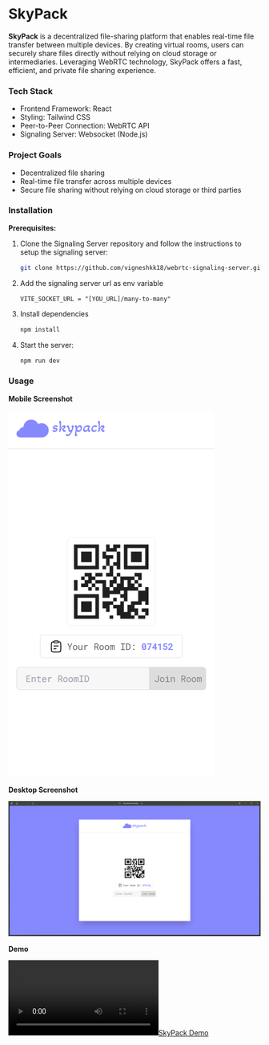 # SkyPack

**SkyPack** is a decentralized file-sharing platform that enables real-time file transfer between multiple devices. By creating virtual rooms, users can securely share files directly without relying on cloud storage or intermediaries. Leveraging WebRTC technology, SkyPack offers a fast, efficient, and private file sharing experience.

### Tech Stack
* Frontend Framework: React
* Styling: Tailwind CSS
* Peer-to-Peer Connection: WebRTC API
* Signaling Server: Websocket (Node.js)

### Project Goals
* Decentralized file sharing
* Real-time file transfer across multiple devices
* Secure file sharing without relying on cloud storage or third parties

### Installation
**Prerequisites:**
1. Clone the Signaling Server repository and follow the instructions to setup the signaling server:

    ```bash
    git clone https://github.com/vigneshkk18/webrtc-signaling-server.git
    ```
2. Add the signaling server url as env variable

    ```.env
    VITE_SOCKET_URL = "[YOU_URL]/many-to-many"
    ```
3. Install dependencies
    ```bash
    npm install
    ```
4. Start the server:
    ```bash
    npm run dev
    ```

### Usage

**Mobile Screenshot**

![SkyPack Mobile](/demos/sky-pack-mobile.png?raw=true)

**Desktop Screenshot**

![SkyPack Desktop](/demos/sky-pack-desktop.png)

**Demo**

[![SkyPack Demo](/demos/skypack-demo.mp4)](/demos/skypack-demo.mp4)
